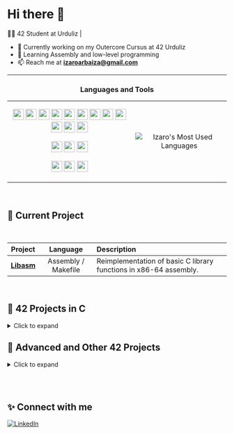 # Hi there 👋
🧑‍💻 42 Student at Urduliz | 
- 🔭 Currently working on my Outercore Cursus at 42 Urduliz
- 🌱 Learning Assembly and low-level programming
- 📫 Reach me at **izaroarbaiza@gmail.com**
<hr>  
  
### <p align="center">**Languages and Tools**</p>

<table align="center" style="border: none;">
  <tr>
    <td style="text-align: center;">
      <p align="center">
        <img src="https://img.shields.io/badge/C-00599C?style=for-the-badge&logo=c&logoColor=white" height="25"/>
        <img src="https://img.shields.io/badge/c++-%2300599C.svg?style=for-the-badge&logo=c%2B%2B&logoColor=white" height="25"/>
        <img src="https://img.shields.io/badge/Java-ED8B00?style=for-the-badge&logo=openjdk&logoColor=white" height="25"/>
        <img src="https://img.shields.io/badge/javascript-%23323330.svg?style=for-the-badge&logo=javascript&logoColor=%23F7DF1E" height="25"/>
        <img src="https://img.shields.io/badge/Python-14354C?style=for-the-badge&logo=python&logoColor=white" height="25"/>
        <img src="https://img.shields.io/badge/django-%23092E20.svg?style=for-the-badge&logo=django&logoColor=white" height="25"/>
        <img src="https://img.shields.io/badge/HTML5-E34F26?style=for-the-badge&logo=html5&logoColor=white" height="25"/>
        <img src="https://img.shields.io/badge/CSS3-1572B6?style=for-the-badge&logo=css3&logoColor=white" height="25"/>
        <img src="https://img.shields.io/badge/GIT-E44C30?style=for-the-badge&logo=git&logoColor=white" height="25"/>
        <img src="https://img.shields.io/badge/docker-%230db7ed.svg?style=for-the-badge&logo=docker&logoColor=white" height="25"/>
        <img src="https://img.shields.io/badge/postgres-%23316192.svg?style=for-the-badge&logo=postgresql&logoColor=white" height="25"/>
        <img src="https://img.shields.io/badge/MariaDB-003545?style=for-the-badge&logo=mariadb&logoColor=white" height="25"/>
      </p>
      <p align="center">
        <img src="https://img.shields.io/badge/VirtualBox-183A61?logo=virtualbox&logoColor=white&style=for-the-badge" height="25"/>
        <img src="https://img.shields.io/badge/Adobe%20Photoshop-31A8FF?logo=adobephotoshop&logoColor=fff&style=for-the-badge" height="25"/>
        <img src="https://img.shields.io/badge/Adobe%20Premiere%20Pro-99F?logo=adobepremierepro&logoColor=fff&style=for-the-badge" height="25"/>
      </p>
      <p align="center">
        <img src="https://img.shields.io/badge/Ubuntu-E95420?style=for-the-badge&logo=ubuntu&logoColor=white" height="25"/>
        <img src="https://img.shields.io/badge/Windows-0078D6?style=for-the-badge&logo=windows&logoColor=white" height="25"/>
        <img src="https://img.shields.io/badge/mac%20os-000000?style=for-the-badge&logo=macos&logoColor=F0F0F0" height="25"/>
      </p>
    </td>
    <td style="text-align: center;">
      <p align="center">
        <img src="https://github-readme-stats.vercel.app/api/top-langs/?username=IzaroArbaiza&layout=compact&size_weight=0.5&count_weight=0.5&hide=Objective-C,TeX,Perl,Roff,M4&langs_count=13&card_width=300" alt="Izaro's Most Used Languages" />
      </p>
    </td>
  </tr>
</table>

<br>

## 🚀 Current Project

<br>

| Project | Language | Description |
|:--:|:--:|:--|
| [**Libasm**](https://github.com/IzaroArbaiza/libasm) | Assembly / Makefile | Reimplementation of basic C library functions in x86-64 assembly. |

<br>

## 🧩 42 Projects in C

<details>
<summary>Click to expand</summary>
<br>

| Project | Language | Description |
|:--:|:--:|:--|
| [**Libft**](https://github.com/IzaroArbaiza/Libft) | C / Makefile | Reimplementation of essential C library functions and basic data structures. |
| [**ft_printf**](https://github.com/IzaroArbaiza/ft_printf) | C / Makefile | Custom version of printf handling formatted output, conversions, and flags. |
| [**get_next_line**](https://github.com/IzaroArbaiza/get_next_line) | C | Function that reads and returns one line at a time from a file descriptor, managing internal buffers. |
| [**Minitalk**](https://github.com/IzaroArbaiza/Minitalk) | C / Makefile | Client-server program that sends messages between processes using UNIX signals. |
| [**So_long**](https://github.com/IzaroArbaiza/so_long) | C / Makefile / MiniLibX | Simple 2D game using MiniLibX, handling player movement, collision, and map parsing. |
| [**Push_swap**](https://github.com/IzaroArbaiza/Push_swap) | C / Makefile | Algorithm that sorts integers using two stacks with the minimum number of operations. |
| [**Philosophers**](https://github.com/IzaroArbaiza/Philosophers) | C / Makefile | Multithreaded simulation of the dining philosophers problem using mutexes to prevent deadlocks. |
| [**Minishell**](https://github.com/IzaroArbaiza/Minishell) | C / Makefile | Small UNIX shell that parses and executes commands with pipes, redirections, and environment variables. |
| [**Cub3D**](https://github.com/IzaroArbaiza/Cub3D) | C / Makefile / MiniLibX | 3D raycasting game inspired by Wolfenstein, featuring textures, map parsing, and player movement. |

</details>

## 🧱 Advanced and Other 42 Projects

<details>
<summary>Click to expand</summary>
<br>

| Project | Language | Description |
|:--:|:--:|:--|
| [**NetPractice**](https://github.com/IzaroArbaiza/Netpractice) | TCP/IP | Interactive project to understand and configure basic networking and IP routing. |
| [**CPP Modules (00-09)**](https://github.com/IzaroArbaiza/Cpp) | C++ / Makefile | Series of exercises to learn C++98 OOP concepts like inheritance, polymorphism, and templates. |
| [**Webserv**](https://github.com/IzaroArbaiza/Webserv) | C++ / Makefile | HTTP web server in C++ implementing request parsing, response generation, static file serving, CGI, and multiple clients. |
| [**Inception**](https://github.com/IzaroArbaiza/Inception) | Shell / Docker | Infrastructure project that builds and runs services using Docker containers and Docker Compose. |
| [**ft_transcendence**](https://github.com/IzaroArbaiza/ft_transcendence) | Docker / Django / JavaScript / ... | Full-stack web project creating a multiplayer Pong game with authentication, real-time chat, and matchmaking using modern web technologies. |

</details>

<br><br>

## ✨ Connect with me

[![LinkedIn](https://img.shields.io/badge/linkedin-%230077B5.svg?&style=for-the-badge&logo=linkedin&logoColor=white)](https://www.linkedin.com/in/izaro-arbaiza/)

<!-- 💬 *“Check out my 42 projects above or visit each repository for more details.”* -->
